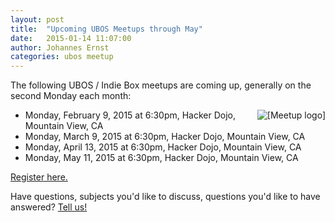 ```yaml
---
layout: post
title:  "Upcoming UBOS Meetups through May"
date:   2015-01-14 11:07:00
author: Johannes Ernst
categories: ubos meetup
---
```


The following UBOS / Indie Box meetups are coming up, generally on the second Monday each month:

<a href="http://www.meetup.com/uboslinux/"><img src="http://img2.meetupstatic.com/img/8308650022681532654/header/logo-2x.png" alt="[Meetup logo]" style="float: right"></a>

* Monday, February 9, 2015 at 6:30pm, Hacker Dojo, Mountain View, CA
* Monday, March 9, 2015 at 6:30pm, Hacker Dojo, Mountain View, CA
* Monday, April 13, 2015 at 6:30pm, Hacker Dojo, Mountain View, CA
* Monday, May 11, 2015 at 6:30pm, Hacker Dojo, Mountain View, CA

<a href="http://www.meetup.com/uboslinux/">Register here.</a>

Have questions, subjects you'd like to discuss, questions you'd like to have answered?
<a href="/community/">Tell us!</a>
